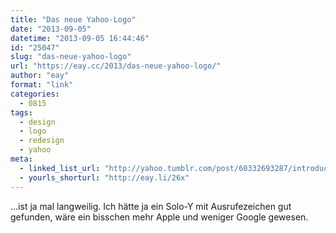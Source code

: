 ```yaml
---
title: "Das neue Yahoo-Logo"
date: "2013-09-05"
datetime: "2013-09-05 16:44:46"
id: "25047"
slug: "das-neue-yahoo-logo"
url: "https://eay.cc/2013/das-neue-yahoo-logo/"
author: "eay"
format: "link"
categories:
  - 0815
tags:
  - design
  - logo
  - redesign
  - yahoo
meta:
  - linked_list_url: "http://yahoo.tumblr.com/post/60332693287/introducing-our-new-logo"
  - yourls_shorturl: "http://eay.li/26x"
---
```


...ist ja mal langweilig. Ich hätte ja ein Solo-Y mit Ausrufezeichen gut gefunden, wäre ein bisschen mehr Apple und weniger Google gewesen.
